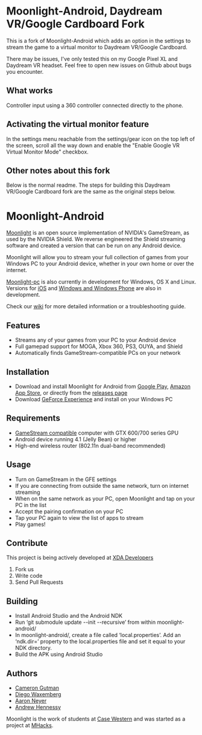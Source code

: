 # Moonlight-Android, Daydream VR/Google Cardboard Fork

This is a fork of Moonlight-Android which adds an option in the settings to stream the game to a
virtual monitor to Daydream VR/Google Cardboard.

There may be issues, I've only tested this on my Google Pixel XL and Daydream VR headset. Feel free
to open new issues on Github about bugs you encounter.

## What works
Controller input using a 360 controller connected directly to the phone.

## Activating the virtual monitor feature
In the settings menu reachable from the settings/gear icon on the top left of the screen, scroll all
the way down and enable the "Enable Google VR Virtual Monitor Mode" checkbox.

## Other notes about this fork
Below is the normal readme. The steps for building this Daydream VR/Google Cardboard fork are the
same as the original steps below.

# Moonlight-Android

[Moonlight](http://moonlight-stream.com) is an open source implementation of NVIDIA's GameStream, as used by the NVIDIA Shield.
We reverse engineered the Shield streaming software and created a version that can be run on any Android device.

Moonlight will allow you to stream your full collection of games from your Windows PC to your Android device,
whether in your own home or over the internet.

[Moonlight-pc](https://github.com/moonlight-stream/moonlight-pc) is also currently in development for Windows, OS X and Linux. Versions for [iOS](https://github.com/moonlight-stream/moonlight-ios) and [Windows and Windows Phone](https://github.com/moonlight-stream/moonlight-windows) are also in development.

Check our [wiki](https://github.com/moonlight-stream/moonlight-docs/wiki) for more detailed information or a troubleshooting guide. 

## Features

* Streams any of your games from your PC to your Android device
* Full gamepad support for MOGA, Xbox 360, PS3, OUYA, and Shield
* Automatically finds GameStream-compatible PCs on your network

## Installation

* Download and install Moonlight for Android from
[Google Play](https://play.google.com/store/apps/details?id=com.limelight), [Amazon App Store](http://www.amazon.com/gp/product/B00JK4MFN2), or directly from the [releases page](https://github.com/moonlight-stream/moonlight-android/releases)
* Download [GeForce Experience](http://www.geforce.com/geforce-experience) and install on your Windows PC

## Requirements

* [GameStream compatible](http://shield.nvidia.com/play-pc-games/) computer with GTX 600/700 series GPU
* Android device running 4.1 (Jelly Bean) or higher
* High-end wireless router (802.11n dual-band recommended)

## Usage

* Turn on GameStream in the GFE settings
* If you are connecting from outside the same network, turn on internet
  streaming
* When on the same network as your PC, open Moonlight and tap on your PC in the list
* Accept the pairing confirmation on your PC
* Tap your PC again to view the list of apps to stream
* Play games!

## Contribute

This project is being actively developed at [XDA Developers](http://forum.xda-developers.com/showthread.php?t=2505510)

1. Fork us
2. Write code
3. Send Pull Requests

## Building
* Install Android Studio and the Android NDK
* Run ‘git submodule update --init --recursive’ from within moonlight-android/
* In moonlight-android/, create a file called ‘local.properties’. Add an ‘ndk.dir=’ property to the local.properties file and set it equal to your NDK directory.
* Build the APK using Android Studio

## Authors

* [Cameron Gutman](https://github.com/cgutman)  
* [Diego Waxemberg](https://github.com/dwaxemberg)  
* [Aaron Neyer](https://github.com/Aaronneyer)  
* [Andrew Hennessy](https://github.com/yetanothername)

Moonlight is the work of students at [Case Western](http://case.edu) and was
started as a project at [MHacks](http://mhacks.org).
